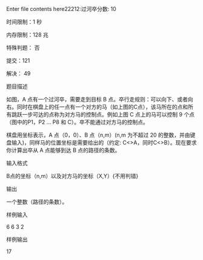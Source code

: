 Enter file contents here22212:过河卒分数: 10  


时间限制：1 秒

内存限制：128 兆

特殊判题： 否 

提交：121

解决： 49 


 
题目描述


如图，A 点有一个过河卒，需要走到目标 B 点。卒行走规则：可以向下、或者向右。同时在棋盘上的任一点有一个对方的马（如上图的C点），该马所在的点和所有跳跃一步可达的点称为对方马的控制点。例如上图 C 点上的马可以控制 9 个点（图中的P1，P2 … P8 和 C）。卒不能通过对方马的控制点。 

 

棋盘用坐标表示，A 点（0，0）、B 点（n,m）(n,m 为不超过 20 的整数，并由键盘输入)，同样马的位置坐标是需要给出的（约定: C<>A，同时C<>B）。现在要求你计算出卒从 A 点能够到达 B 点的路径的条数。 


输入格式

B点的坐标（n,m）以及对方马的坐标（X,Y）{不用判错}

输出


一个整数（路径的条数）。 


样例输入

6 6 3 2

样例输出

17







